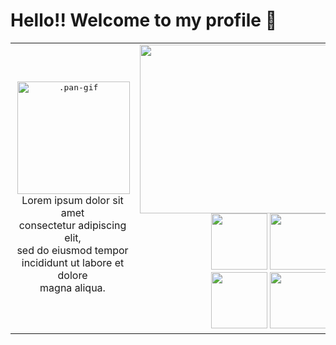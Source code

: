 # Hello!! Welcome to my profile 🤠

<table width="100%" align="center">
<tr>
<td align=center>
    <kbd> <img  alt=".pan-gif" width="180"  style="border-radius:20" src="https://cdn.discordapp.com/attachments/1042105628958654536/1068250295408279583/ezgif.com-gif-maker.gif" align="right">
    </kbd><br><br>
Lorem ipsum dolor sit amet<br>
consectetur adipiscing elit,<br>
sed do eiusmod tempor<br>
incididunt ut labore et dolore<br>
magna aliqua.<br> 
</td>
<td align="center">
</div>
<div align=right>
    <div align=center style="display: inline_block">
        <a href="https://github.com/panppa"><img height="270" width="600" src="https://github-readme-stats.vercel.app/api/top-langs/?username=panppa&layout=compact&langs_count=7&theme=dracula&border_color=ff6e96"/></a>
    </div>
    <div align="center" style="display: inline_block">
    <img src="https://cdn.jsdelivr.net/gh/devicons/devicon/icons/java/java-original.svg" height="90" />
    <img src="https://cdn.jsdelivr.net/gh/devicons/devicon/icons/php/php-original.svg" height="90" />
    <img src="https://cdn.jsdelivr.net/gh/devicons/devicon/icons/html5/html5-original-wordmark.svg" height="90" />
    <img src="https://cdn.jsdelivr.net/gh/devicons/devicon/icons/css3/css3-original-wordmark.svg" height="90" />
    <br>
    <img src="https://cdn.jsdelivr.net/gh/devicons/devicon/icons/mysql/mysql-original-wordmark.svg" height="90" />
    <img src="https://cdn.jsdelivr.net/gh/devicons/devicon/icons/typescript/typescript-original.svg" height="90" />
    <img src="https://cdn.jsdelivr.net/gh/devicons/devicon/icons/angularjs/angularjs-original.svg" height="90" />
    <img src="https://cdn.jsdelivr.net/gh/devicons/devicon/icons/javascript/javascript-original.svg" height="90" />
    </div>
</div>
</div>
</td>
